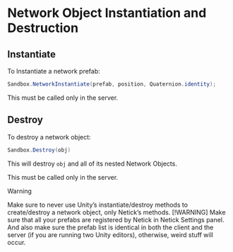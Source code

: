 # Network Object Instantiation and Destruction

## Instantiate

To Instantiate a network prefab:

```csharp
Sandbox.NetworkInstantiate(prefab, position, Quaternion.identity);
```

This must be called only in the server.

<!-- Normally, it’s only possible to instantiate network prefabs on the server. However, it’s possible to spawn-predict them on the client, check out the next section for that. -->

## Destroy

To destroy a network object:

```csharp
Sandbox.Destroy(obj)
```
This will destroy `obj` and all of its nested Network Objects. 

This must be called only in the server.

<!-- This will destroy `obj` and all of its nested Network Objects. Should be called only from the server/owner, although it can also be used to destroy spawn-predicted objects on the client with invalid Ids. -->

> [!WARNING]
> Make sure to never use Unity’s instantiate/destroy methods to create/destroy a network object, only Netick’s methods.
> [!WARNING]
> Make sure that all your prefabs are registered by Netick in Netick Settings panel. And also make sure the prefab list is identical in both the client and the server (if you are running two Unity editors), otherwise, weird stuff will occur.

<!-- ## Spawn-Prediction
> [!CAUTION]
> Spawn-Prediction is WIP in Netick 2. It's non-functional at the moment.

Spawn-Prediction allows you to instantiate/spawn network objects on the client, without having to wait for the server to spawn them. The client would create a local copy of the object, and when the server actually creates the object and the confirmation arrives on the client, the client version of that object would then obtain a valid network Id – meaning it now exists on the network and has been successfully spawn-predicted.

### Usage

To use Spawn-Prediction, you must pass a key `SpawnPredictionKey` to the `NetworkInstantiate` method.

Notes on the key:

- The key must be unique between calls, and usually also between different clients.
- The key must be the same key when the NetworkInstantiate method is called on both the client and the server, for the object to correctly be spawned and confirmed on the network.

When the client locally instantiates the object, and before the confirmation arrives from the server, the object would have an Id of -1 (invalid id). That means it has yet to be confirmed to have been spawned on the server. Using this knowledge, you can know whether or not the object has been successfully spawn-predicted at this point in time. If after a relatively long period the server has yet to create, and therefore confirm, the object, you can choose to destory it on the client.

But It’s important to know that you mustn’t destroy objects, successfully spawn-predicted or not, on the client. Only objects, prefab instances precisely, which have -1 Id are allowed to be destroyed on the client. In the case where you destroy a pending spawn-predicted object which happen to be spawned on the server later on, that object would be re-created on the client.

Notes:

- Netick does not destroy spawn-predicted objects on the client which weren’t spawned on the server. You must destroy them yourself.
- Netick would only call `NetworkStart` once for the spawn-predicted object on the client, and it’s when the client spawns it. It won’t be called when the object has been confirmed. Instead, you can override `OnSpawnPredictionSucceeded` for that.
- Netick automatically destroys all pending spawn-predicted (yet to be confirmed) network objects when input loss occurs on the client.

Check out the Bomberman sample to see the usage of Spawn-Prediction on the Bomb prefab.\

### Spawn-Prediction Example

```csharp
public override void NetworkFixedUpdate()
        {
            if (FetchInput(out BombermanInput input))
            {
                if (!IsResimulating && input.PlantBomb)
                {
                    var spawnKey = new SpawnPredictionKey((byte)Sandbox.Tick.TickValue, (byte)InputSource.PlayerId);
                    Sandbox.NetworkInstantiate(_bombPrefab, Round(transform.position), Quaternion.identity, spawnPredictionKey: spawnKey);
                }
            }
        }
``` -->
